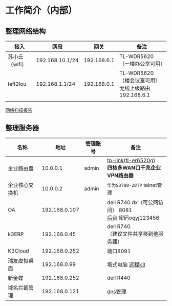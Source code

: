 # 工作简介（内部）



## 整理网络结构



| 接入           | 网段            | 网关        | 备注                                                     |
| -------------- | --------------- | ----------- | -------------------------------------------------------- |
| 苏小云（wifi） | 192.168.10.1/24 | 192.168.6.1 | TL-WDR5620 （一楼办公室可用）                            |
| left2lou       | 192.168.1.1/24  | 192.168.0.1 | TL-WDR5620 （楼会议室可用）<br />无线上级路由192.168.6.1 |
|                |                 |             |                                                          |

[网络扫描报告](file:///D:/%E6%AC%A7%E7%90%A6/%E7%BD%91%E7%BB%9C%E7%BB%93%E6%9E%84/%E6%89%AB%E6%8F%8F%E7%BB%93%E6%9E%9C.htm)

## 整理服务器



| 名称           | 地址          | 管理账号 | 备注                                                         |
| -------------- | ------------- | -------- | ------------------------------------------------------------ |
| 企业路由器     | 10.0.0.1      | admin    | [tp-link(tl-er6520g)](http://10.0.0.1/)<br />**四核多WAN口千兆企业VPN路由器** |
| 企业核心交换机 | 10.0.0.2      | admin    | `华为S3700-28TP` telnet管理                                  |
| OA             | 192.168.0.107 |          | dell R740 dx（可公网访问） 8081<br />[后台](http://oa.ouqiyj.com:8081/ouqi/admin/main.jsp)  密码oqyj123456 |
| k3ERP          | 192.168.0.45  |          | dell R740  <br/>（建议文件共享移到他服务器）                 |
| K3Cloud        | 192.168.0.252 |          | 端口8091                                                     |
| 瑞友虚拟桌面   | 192.168.0.99  |          | 塔式电脑   [远程k3](http://erp.ouqiyj.com:8005)              |
| 新金蝶         | 192.168.0.252 |          | dell R440                                                    |
| 域名拦截管理   | 192.168.0.121 |          | [dns管理](http://121.com:3300/login.html)                    |



